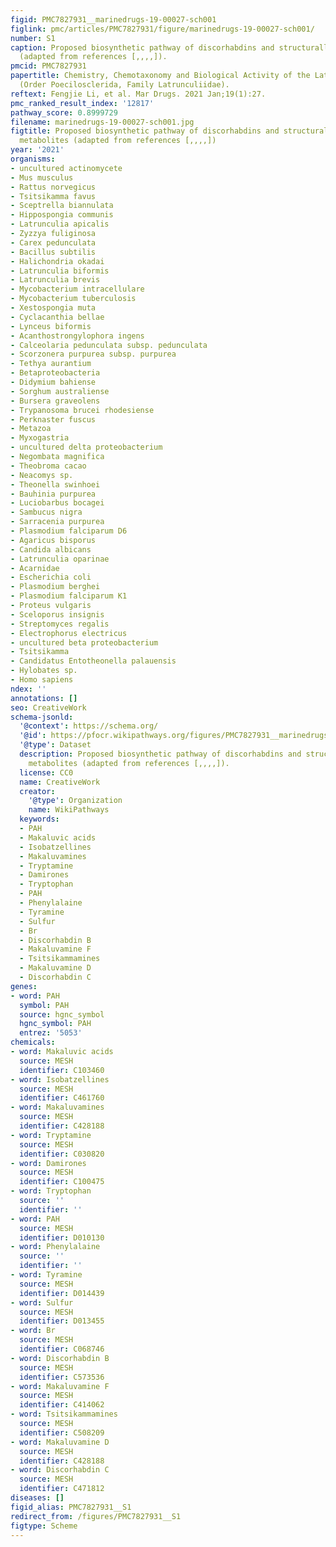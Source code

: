 ```yaml
---
figid: PMC7827931__marinedrugs-19-00027-sch001
figlink: pmc/articles/PMC7827931/figure/marinedrugs-19-00027-sch001/
number: S1
caption: Proposed biosynthetic pathway of discorhabdins and structurally related metabolites
  (adapted from references [,,,,]).
pmcid: PMC7827931
papertitle: Chemistry, Chemotaxonomy and Biological Activity of the Latrunculid Sponges
  (Order Poecilosclerida, Family Latrunculiidae).
reftext: Fengjie Li, et al. Mar Drugs. 2021 Jan;19(1):27.
pmc_ranked_result_index: '12817'
pathway_score: 0.8999729
filename: marinedrugs-19-00027-sch001.jpg
figtitle: Proposed biosynthetic pathway of discorhabdins and structurally related
  metabolites (adapted from references [,,,,])
year: '2021'
organisms:
- uncultured actinomycete
- Mus musculus
- Rattus norvegicus
- Tsitsikamma favus
- Sceptrella biannulata
- Hippospongia communis
- Latrunculia apicalis
- Zyzzya fuliginosa
- Carex pedunculata
- Bacillus subtilis
- Halichondria okadai
- Latrunculia biformis
- Latrunculia brevis
- Mycobacterium intracellulare
- Mycobacterium tuberculosis
- Xestospongia muta
- Cyclacanthia bellae
- Lynceus biformis
- Acanthostrongylophora ingens
- Calceolaria pedunculata subsp. pedunculata
- Scorzonera purpurea subsp. purpurea
- Tethya aurantium
- Betaproteobacteria
- Didymium bahiense
- Sorghum australiense
- Bursera graveolens
- Trypanosoma brucei rhodesiense
- Perknaster fuscus
- Metazoa
- Myxogastria
- uncultured delta proteobacterium
- Negombata magnifica
- Theobroma cacao
- Neacomys sp.
- Theonella swinhoei
- Bauhinia purpurea
- Luciobarbus bocagei
- Sambucus nigra
- Sarracenia purpurea
- Plasmodium falciparum D6
- Agaricus bisporus
- Candida albicans
- Latrunculia oparinae
- Acarnidae
- Escherichia coli
- Plasmodium berghei
- Plasmodium falciparum K1
- Proteus vulgaris
- Sceloporus insignis
- Streptomyces regalis
- Electrophorus electricus
- uncultured beta proteobacterium
- Tsitsikamma
- Candidatus Entotheonella palauensis
- Hylobates sp.
- Homo sapiens
ndex: ''
annotations: []
seo: CreativeWork
schema-jsonld:
  '@context': https://schema.org/
  '@id': https://pfocr.wikipathways.org/figures/PMC7827931__marinedrugs-19-00027-sch001.html
  '@type': Dataset
  description: Proposed biosynthetic pathway of discorhabdins and structurally related
    metabolites (adapted from references [,,,,]).
  license: CC0
  name: CreativeWork
  creator:
    '@type': Organization
    name: WikiPathways
  keywords:
  - PAH
  - Makaluvic acids
  - Isobatzellines
  - Makaluvamines
  - Tryptamine
  - Damirones
  - Tryptophan
  - PAH
  - Phenylalaine
  - Tyramine
  - Sulfur
  - Br
  - Discorhabdin B
  - Makaluvamine F
  - Tsitsikammamines
  - Makaluvamine D
  - Discorhabdin C
genes:
- word: PAH
  symbol: PAH
  source: hgnc_symbol
  hgnc_symbol: PAH
  entrez: '5053'
chemicals:
- word: Makaluvic acids
  source: MESH
  identifier: C103460
- word: Isobatzellines
  source: MESH
  identifier: C461760
- word: Makaluvamines
  source: MESH
  identifier: C428188
- word: Tryptamine
  source: MESH
  identifier: C030820
- word: Damirones
  source: MESH
  identifier: C100475
- word: Tryptophan
  source: ''
  identifier: ''
- word: PAH
  source: MESH
  identifier: D010130
- word: Phenylalaine
  source: ''
  identifier: ''
- word: Tyramine
  source: MESH
  identifier: D014439
- word: Sulfur
  source: MESH
  identifier: D013455
- word: Br
  source: MESH
  identifier: C068746
- word: Discorhabdin B
  source: MESH
  identifier: C573536
- word: Makaluvamine F
  source: MESH
  identifier: C414062
- word: Tsitsikammamines
  source: MESH
  identifier: C508209
- word: Makaluvamine D
  source: MESH
  identifier: C428188
- word: Discorhabdin C
  source: MESH
  identifier: C471812
diseases: []
figid_alias: PMC7827931__S1
redirect_from: /figures/PMC7827931__S1
figtype: Scheme
---
```

